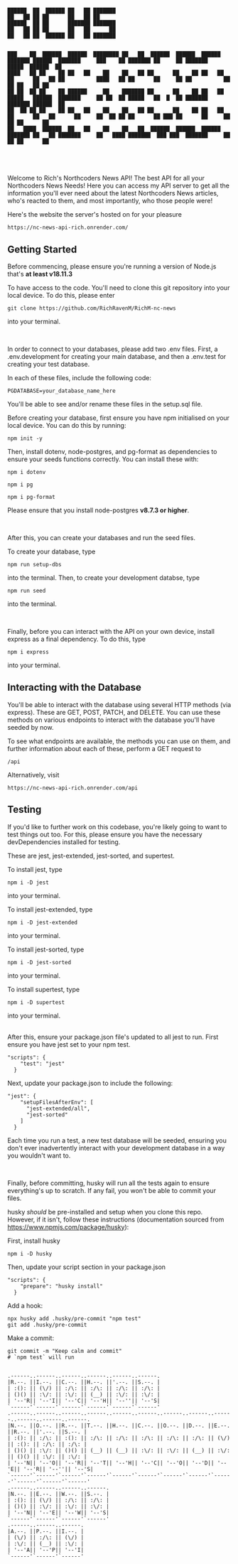 ```

██████  ██  ██████ ██   ██ ███████                                                                                                                          
██   ██ ██ ██      ██   ██ ██                                                                                                                               
██████  ██ ██      ███████ ███████                                                                                                                          
██   ██ ██ ██      ██   ██      ██                                                                                                                          
██   ██ ██  ██████ ██   ██ ███████                                                                                                                          
                                                                                                                                                            
                                                                                                                                                            
███    ██  ██████  ██████  ████████ ██   ██  ██████  ██████  ██████  ███████ ██████  ███████     ███    ██ ███████ ██     ██ ███████      █████  ██████  ██ 
████   ██ ██    ██ ██   ██    ██    ██   ██ ██      ██    ██ ██   ██ ██      ██   ██ ██          ████   ██ ██      ██     ██ ██          ██   ██ ██   ██ ██ 
██ ██  ██ ██    ██ ██████     ██    ███████ ██      ██    ██ ██   ██ █████   ██████  ███████     ██ ██  ██ █████   ██  █  ██ ███████     ███████ ██████  ██ 
██  ██ ██ ██    ██ ██   ██    ██    ██   ██ ██      ██    ██ ██   ██ ██      ██   ██      ██     ██  ██ ██ ██      ██ ███ ██      ██     ██   ██ ██      ██ 
██   ████  ██████  ██   ██    ██    ██   ██  ██████  ██████  ██████  ███████ ██   ██ ███████     ██   ████ ███████  ███ ███  ███████     ██   ██ ██      ██ 
                                                                                                                                                            
                                                                                                                                                            

```

#

Welcome to Rich's Northcoders News API! The best API for all your Northcoders News Needs! Here you can access my API server to get all the information you'll ever need about the latest Northcoders News articles, who's reacted to them, and most importantly, who those people were!

Here's the website the server's hosted on for your pleasure

`https://nc-news-api-rich.onrender.com/`

## Getting Started

Before commencing, please ensure you're running a version of Node.js that's **at least v18.11.3**

To have access to the code. You'll need to clone this git repository into your local device. To do this, please enter

`git clone https://github.com/RichRavenM/RichM-nc-news`

into your terminal.

<br>

In order to connect to your databases, please add two .env files. First, a .env.development for creating your main database, and then a .env.test for creating your test database.

In each of these files, include the following code:

```
PGDATABASE=your_database_name_here
```

You'll be able to see and/or rename these files in the setup.sql file.

Before creating your database, first ensure you have npm initialised on your local device. You can do this by running:

```
npm init -y
```

Then, install dotenv, node-postgres, and pg-format as dependencies to ensure your seeds functions correctly. You can install these with:

```
npm i dotenv
```

```
npm i pg
```

```
npm i pg-format
```

Please ensure that you install node-postgres **v8.7.3 or higher**.

<br>

After this, you can create your databases and run the seed files.

To create your database, type

```
npm run setup-dbs
```

into the terminal. Then, to create your development databse, type

```
npm run seed
```

into the terminal.

<br>

Finally, before you can interact with the API on your own device, install express as a final dependency.
To do this, type  
```
npm i express
```

into your terminal.

## Interacting with the Database

You'll be able to interact with the database using several HTTP methods (via express). These are GET, POST, PATCH, and DELETE. You can use these methods on various endpoints to interact with the database you'll have seeded by now.

To see what endpoints are available, the methods you can use on them, and further information about each of these, perform a GET request to

```
/api
```

Alternatively, visit

```
https://nc-news-api-rich.onrender.com/api
```

## Testing

If you'd like to further work on this codebase, you're likely going to want to test things out too. For this, please ensure you have the necessary devDependencies installed for testing.

These are jest, jest-extended, jest-sorted, and supertest.

To install jest, type

```
npm i -D jest
```

into your terminal.<br>

To install jest-extended, type

```
npm i -D jest-extended
```

into your terminal.<br>

To install jest-sorted, type

```
npm i -D jest-sorted
```

into your terminal.<br>

To install supertest, type

```
npm i -D supertest
```

into your terminal.

<br>
After this, ensure your package.json file's updated to all jest to run. First ensure you have jest set to your npm test.

```
"scripts": {
    "test": "jest"
  }
```

Next, update your package.json to include the following:

```
"jest": {
    "setupFilesAfterEnv": [
      "jest-extended/all",
      "jest-sorted"
    ]
  }
```

Each time you run a test, a new test database will be seeded, ensuring you don't ever inadvertently interact with your development database in a way you wouldn't want to.

<br>

Finally, before committing, husky will run all the tests again to ensure everything's up to scratch. If any fail, you won't be able to commit your files.

husky _should_ be pre-installed and setup when you clone this repo. However, if it isn't, follow these instructions (documentation sourced from https://www.npmjs.com/package/husky):

First, install husky

```
npm i -D husky
```

Then, update your script section in your package.json

```
"scripts": {
    "prepare": "husky install"
  }
```

Add a hook:

```
npx husky add .husky/pre-commit "npm test"
git add .husky/pre-commit
```

Make a commit:

```
git commit -m "Keep calm and commit"
# `npm test` will run
```

```

.------..------..------..------..------..------.
|R.--. ||I.--. ||C.--. ||H.--. ||'.--. ||S.--. |
| :(): || (\/) || :/\: || :/\: || :/\: || :/\: |
| ()() || :\/: || :\/: || (__) || :\/: || :\/: |
| '--'R|| '--'I|| '--'C|| '--'H|| '--''|| '--'S|
`------'`------'`------'`------'`------'`------'
.------..------..------..------..------..------..------..------..------..------..------..------.
|N.--. ||O.--. ||R.--. ||T.--. ||H.--. ||C.--. ||O.--. ||D.--. ||E.--. ||R.--. ||'.--. ||S.--. |
| :(): || :/\: || :(): || :/\: || :/\: || :/\: || :/\: || :/\: || (\/) || :(): || :/\: || :/\: |
| ()() || :\/: || ()() || (__) || (__) || :\/: || :\/: || (__) || :\/: || ()() || :\/: || :\/: |
| '--'N|| '--'O|| '--'R|| '--'T|| '--'H|| '--'C|| '--'O|| '--'D|| '--'E|| '--'R|| '--''|| '--'S|
`------'`------'`------'`------'`------'`------'`------'`------'`------'`------'`------'`------'
.------..------..------..------.
|N.--. ||E.--. ||W.--. ||S.--. |
| :(): || (\/) || :/\: || :/\: |
| ()() || :\/: || :\/: || :\/: |
| '--'N|| '--'E|| '--'W|| '--'S|
`------'`------'`------'`------'
.------..------..------.
|A.--. ||P.--. ||I.--. |
| (\/) || :/\: || (\/) |
| :\/: || (__) || :\/: |
| '--'A|| '--'P|| '--'I|
`------'`------'`------'

```
